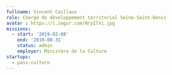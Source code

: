 ```yaml
---
fullname: Vincent Caillaux
role: Chargé de développement territorial Seine-Saint-Denis
avatar : https://i.imgur.com/NryIlYi.jpg
missions:
  - start: '2019-02-08'
    end: '2019-08-31'
    status: admin
    employer: Ministère de la Culture
startups:
  - pass-culture
---
```


